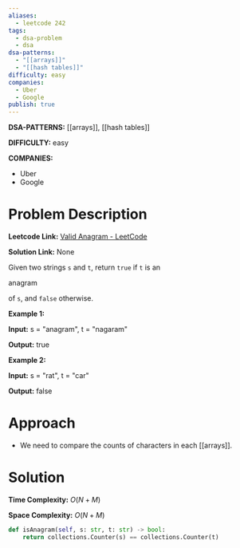 ```yaml
---
aliases:
  - leetcode 242
tags:
  - dsa-problem
  - dsa
dsa-patterns:
  - "[[arrays]]"
  - "[[hash tables]]"
difficulty: easy
companies:
  - Uber
  - Google
publish: true
---
```


**DSA-PATTERNS:** [[arrays]], [[hash tables]]

**DIFFICULTY:** easy

**COMPANIES:**
- Uber
- Google

# Problem Description

**Leetcode Link:** [Valid Anagram - LeetCode](https://leetcode.com/problems/valid-anagram/description/)

**Solution Link:** None 

Given two strings `s` and `t`, return `true` if `t` is an

anagram

of `s`, and `false` otherwise.

**Example 1:**

**Input:** s = "anagram", t = "nagaram"

**Output:** true

**Example 2:**

**Input:** s = "rat", t = "car"

**Output:** false

# Approach
- We need to compare the counts of characters in each [[arrays]].

# Solution 

**Time Complexity:** $O(N + M)$

**Space Complexity:** $O(N + M)$

```python
def isAnagram(self, s: str, t: str) -> bool:
	return collections.Counter(s) == collections.Counter(t)
```